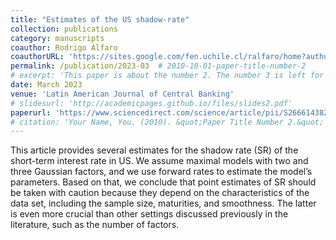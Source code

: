 ```yaml
---
title: "Estimates of the US shadow-rate"
collection: publications
category: manuscripts
coauthor: Rodrigo Alfaro
coauthorURL: 'https://sites.google.com/fen.uchile.cl/ralfaro/home?authuser=0'
permalink: /publication/2023-03  # 2010-10-01-paper-title-number-2
# excerpt: 'This paper is about the number 2. The number 3 is left for future work.'
date: March 2023
venue: 'Latin American Journal of Central Banking'
# slidesurl: 'http://academicpages.github.io/files/slides2.pdf'
paperurl: 'https://www.sciencedirect.com/science/article/pii/S2666143822000345'
# citation: 'Your Name, You. (2010). &quot;Paper Title Number 2.&quot; <i>Journal 1</i>. 1(2).'
---
```

This article provides several estimates for the shadow rate (SR) of the short-term interest rate in US. We assume maximal models with two and three Gaussian factors, and we use forward rates to estimate the model’s parameters. Based on that, we conclude that point estimates of SR should be taken with caution because they depend on the characteristics of the data set, including the sample size, maturities, and smoothness. The latter is even more crucial than other settings discussed previously in the literature, such as the number of factors.

